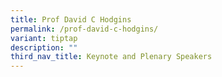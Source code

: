 ```yaml
---
title: Prof David C Hodgins
permalink: /prof-david-c-hodgins/
variant: tiptap
description: ""
third_nav_title: Keynote and Plenary Speakers
---
```

